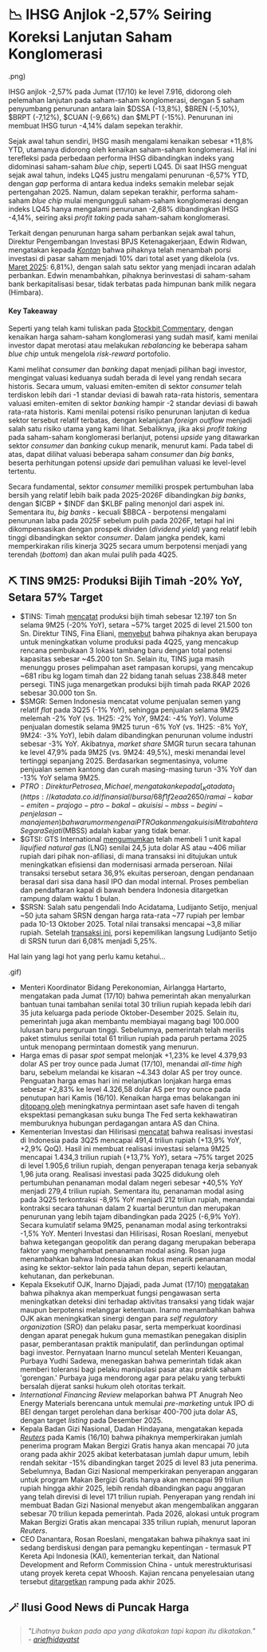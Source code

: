 # 📉 IHSG Anjlok -2,57% Seiring Koreksi Lanjutan Saham Konglomerasi

.png)

IHSG anjlok -2,57% pada Jumat (17/10) ke level 7.916, didorong oleh pelemahan lanjutan pada saham-saham konglomerasi, dengan 5 saham penyumbang penurunan antara lain $DSSA (-13,8%), $BREN (-5,10%), $BRPT (-7,12%), $CUAN (-9,66%) dan $MLPT (-15%). Penurunan ini membuat IHSG turun -4,14% dalam sepekan terakhir.

Sejak awal tahun sendiri, IHSG masih mengalami kenaikan sebesar +11,8% YTD, utamanya didorong oleh kenaikan saham-saham konglomerasi. Hal ini terefleksi pada perbedaan performa IHSG dibandingkan indeks yang didominasi saham-saham _blue chip_, seperti LQ45. Di saat IHSG menguat sejak awal tahun, indeks LQ45 justru mengalami penurunan -6,57% YTD, dengan _gap_ performa di antara kedua indeks semakin melebar sejak pertengahan 2025. Namun, dalam sepekan terakhir, performa saham-saham _blue chip_ mulai mengungguli saham-saham konglomerasi dengan indeks LQ45 hanya mengalami penurunan -2,68% dibandingkan IHSG -4,14%, seiring aksi _profit taking_ pada saham-saham konglomerasi.

Terkait dengan penurunan harga saham perbankan sejak awal tahun, Direktur Pengembangan Investasi BPJS Ketenagakerjaan, Edwin Ridwan, mengatakan kepada [_Kontan_](https://keuangan.kontan.co.id/news/harga-saham-big-banks-turun-bpjs-ketenagakerjaan-lakukan-akumulasi-saham) bahwa pihaknya telah menambah porsi investasi di pasar saham menjadi 10% dari total aset yang dikelola (vs. [Maret 2025](https://www.bpjsketenagakerjaan.go.id/berita/29400/Investasi-Saham-BPJS-Ketenagakerjaan-Mayoritas-Ditempatkan-di-LQ45,-Segini-Besarannya): 6,81%), dengan salah satu sektor yang menjadi incaran adalah perbankan. Edwin menambahkan, pihaknya berinvestasi di saham-saham bank berkapitalisasi besar, tidak terbatas pada himpunan bank milik negara (Himbara).

#### Key Takeaway

Seperti yang telah kami tuliskan pada [Stockbit Commentary](https://stockbit.com/post/22350884), dengan kenaikan harga saham-saham konglomerasi yang sudah masif, kami menilai investor dapat merotasi atau melakukan _rebalancing_ ke beberapa saham _blue chip_ untuk mengelola _risk-reward_ portofolio.

Kami melihat _consumer_ dan _banking_ dapat menjadi pilihan bagi investor, mengingat valuasi keduanya sudah berada di level yang rendah secara historis. Secara umum, valuasi emiten-emiten di sektor _consumer_ telah terdiskon lebih dari -1 standar deviasi di bawah rata-rata historis, sementara valuasi emiten-emiten di sektor _banking_ hampir -2 standar deviasi di bawah rata-rata historis. Kami menilai potensi risiko penurunan lanjutan di kedua sektor tersebut relatif terbatas, dengan kelanjutan _foreign outflow_ menjadi salah satu risiko utama yang kami lihat. Sebaliknya, jika aksi _profit taking_ pada saham-saham konglomerasi berlanjut, potensi _upside_ yang ditawarkan sektor _consumer_ dan _banking_ cukup menarik, menurut kami. Pada tabel di atas, dapat dilihat valuasi beberapa saham _consumer_ dan _big banks_, beserta perhitungan potensi _upside_ dari pemulihan valuasi ke level-level tertentu.

Secara fundamental, sektor _consumer_ memiliki prospek pertumbuhan laba bersih yang relatif lebih baik pada 2025-2026F dibandingkan _big banks_, dengan $ICBP + $INDF dan $KLBF paling menonjol dari aspek ini. Sementara itu, _big banks_ - kecuali $BBCA - berpotensi mengalami penurunan laba pada 2025F sebelum pulih pada 2026F, tetapi hal ini dikompensasikan dengan prospek dividen (_dividend yield_) yang relatif lebih tinggi dibandingkan sektor _consumer_. Dalam jangka pendek, kami memperkirakan rilis kinerja 3Q25 secara umum berpotensi menjadi yang terendah (_bottom_) dan akan mulai pulih pada 4Q25.

## ⛏️ TINS 9M25: Produksi Bijih Timah -20% YoY, Setara 57% Target

- $TINS: Timah [mencatat](https://timah.com/userfiles/post/25101668F0BDB917560.pdf) produksi bijih timah sebesar 12.197 ton Sn selama 9M25 (\-20% YoY), setara ~57% target 2025 di level 21.500 ton Sn. Direktur TINS, Fina Eliani, [menyebut](https://epaper.bisnis.com/epaper/detail/page/161545/) bahwa pihaknya akan berupaya untuk meningkatkan volume produksi pada 4Q25, yang mencakup rencana pembukaan 3 lokasi tambang baru dengan total potensi kapasitas sebesar ~45.200 ton Sn. Selain itu, TINS juga masih menunggu proses pelimpahan aset rampasan korupsi, yang mencakup ~681 ribu kg logam timah dan 22 bidang tanah seluas 238.848 meter persegi. TINS juga menargetkan produksi bijih timah pada RKAP 2026 sebesar 30.000 ton Sn.
- $SMGR: Semen Indonesia mencatat volume penjualan semen yang relatif _flat_ pada 3Q25 (\-1% YoY), sehingga penjualan selama 9M25 melemah -2% YoY (vs. 1H25: -2% YoY, 9M24: -4% YoY). Volume penjualan domestik selama 9M25 turun -6% YoY (vs. 1H25: -8% YoY, 9M24: -3% YoY), lebih dalam dibandingkan penurunan volume industri sebesar -3% YoY. Akibatnya, _market share_ SMGR turun secara tahunan ke level 47,9% pada 9M25 (vs. 9M24: 49,5%), meski menandai level tertinggi sepanjang 2025. Berdasarkan segmentasinya, volume penjualan semen kantong dan curah masing-masing turun -3% YoY dan -13% YoY selama 9M25.
- $PTRO: Direktur Petrosea, Michael, mengatakan kepada [_Katadata_](https://katadata.co.id/finansial/bursa/68f1f2eaa2650/ramai-kabar-emiten-prajogo-ptro-bakal-akuisisi-mbss-begini-penjelasan-manajemen) bahwa rumor mengenai PTRO akan mengakuisisi Mitrabahtera Segara Sejati ($MBSS) adalah kabar yang tidak benar.
- $GTSI: GTS International [mengumumkan](https://www.idx.co.id/StaticData/NewsAndAnnouncement/ANNOUNCEMENTSTOCK/From_EREP/202510/d69cda2519_de0a325255.pdf) telah membeli 1 unit kapal _liquified natural gas_ (LNG) senilai 24,5 juta dolar AS atau ~406 miliar rupiah dari pihak non-afiliasi, di mana transaksi ini ditujukan untuk meningkatkan efisiensi dan modernisasi armada perseroan. Nilai transaksi tersebut setara 36,9% ekuitas perseroan, dengan pendanaan berasal dari sisa dana hasil IPO dan modal internal. Proses pembelian dan pendaftaran kapal di bawah bendera Indonesia ditargetkan rampung dalam waktu 1 bulan.
- $SRSN: Salah satu pengendali Indo Acidatama, Ludijanto Setijo, menjual ~50 juta saham SRSN dengan harga rata-rata ~77 rupiah per lembar pada 10-13 Oktober 2025. Total nilai transaksi mencapai ~3,8 miliar rupiah. Setelah [transaksi ini](https://www.idx.co.id/StaticData/NewsAndAnnouncement/ANNOUNCEMENTSTOCK/From_EREP/202510/8e038dea9a_51f7cb759f.pdf), porsi kepemilikan langsung Ludijanto Setijo di SRSN turun dari 6,08% menjadi 5,25%.

Hal lain yang lagi hot yang perlu kamu ketahui...

.gif)

- Menteri Koordinator Bidang Perekonomian, Airlangga Hartarto, mengatakan pada Jumat (17/10) bahwa pemerintah akan menyalurkan bantuan tunai tambahan senilai total 30 triliun rupiah kepada lebih dari 35 juta keluarga pada periode Oktober-Desember 2025. Selain itu, pemerintah juga akan membantu membiayai magang bagi 100.000 lulusan baru perguruan tinggi. Sebelumnya, pemerintah telah merilis paket stimulus senilai total 61 triliun rupiah pada paruh pertama 2025 untuk menopang permintaan domestik yang menurun.
- Harga emas di pasar _spot_ sempat melonjak +1,23% ke level 4.379,93 dolar AS per troy ounce pada Jumat (17/10), menandai _all-time high_ baru, sebelum melandai ke kisaran ~4.343 dolar AS per troy ounce. Penguatan harga emas hari ini melanjutkan lonjakan harga emas sebesar +2,83% ke level 4.326,58 dolar AS per troy ounce pada penutupan hari Kamis (16/10). Kenaikan harga emas belakangan ini [ditopang oleh](https://www.reuters.com/world/china/gold-extends-record-rally-us-china-tensions-rate-outlook-2025-10-16/) meningkatnya permintaan aset safe haven di tengah ekspektasi pemangkasan suku bunga The Fed serta kekhawatiran memburuknya hubungan perdagangan antara AS dan China.
- Kementerian Investasi dan Hilirisasi [mencatat](https://www.youtube.com/watch?v=SR0AKRhLHMA) bahwa realisasi investasi di Indonesia pada 3Q25 mencapai 491,4 triliun rupiah (+13,9% YoY, +2,9% QoQ). Hasil ini membuat realisasi investasi selama 9M25 mencapai 1.434,3 triliun rupiah (+13,7% YoY), setara ~75% target 2025 di level 1.905,6 triliun rupiah, dengan penyerapan tenaga kerja sebanyak 1,96 juta orang. Realisasi investasi pada 3Q25 didukung oleh pertumbuhan penanaman modal dalam negeri sebesar +40,5% YoY menjadi 279,4 triliun rupiah. Sementara itu, penanaman modal asing pada 3Q25 terkontraksi -8,9% YoY menjadi 212 triliun rupiah, menandai kontraksi secara tahunan dalam 2 kuartal beruntun dan merupakan penurunan yang lebih tajam dibandingkan pada 2Q25 (-6,9% YoY). Secara kumulatif selama 9M25, penanaman modal asing terkontraksi -1,5% YoY. Menteri Investasi dan Hilirisasi, Rosan Roeslani, menyebut bahwa ketegangan geopolitik dan perang dagang merupakan beberapa faktor yang menghambat penanaman modal asing. Rosan juga menambahkan bahwa Indonesia akan fokus menarik penanaman modal asing ke sektor-sektor lain pada tahun depan, seperti kelautan, kehutanan, dan perkebunan.
- Kepala Eksekutif OJK, Inarno Djajadi, pada Jumat (17/10) [mengatakan](https://investasi.kontan.co.id/news/menkeu-purbaya-minta-saham-gorengan-dikendalikan-ojk-akan-perketat-pengawasan) bahwa pihaknya akan memperkuat fungsi pengawasan serta meningkatkan deteksi dini terhadap aktivitas transaksi yang tidak wajar maupun berpotensi melanggar ketentuan. Inarno menambahkan bahwa OJK akan meningkatkan sinergi dengan para _self regulatory organization_ (SRO) dan pelaku pasar, serta memperkuat koordinasi dengan aparat penegak hukum guna memastikan penegakan disiplin pasar, pemberantasan praktik manipulatif, dan perlindungan optimal bagi investor. Pernyataan Inarno muncul setelah Menteri Keuangan, Purbaya Yudhi Sadewa, menegaskan bahwa pemerintah tidak akan memberi toleransi bagi pelaku manipulasi pasar atau praktik saham 'gorengan.' Purbaya juga mendorong agar para pelaku yang terbukti bersalah dijerat sanksi hukum oleh otoritas terkait.
- _International Financing Review_ melaporkan bahwa PT Anugrah Neo Energy Materials berencana untuk memulai _pre-marketing_ untuk IPO di BEI dengan target perolehan dana berkisar 400-700 juta dolar AS, dengan target _listing_ pada Desember 2025.
- Kepala Badan Gizi Nasional, Dadan Hindayana, mengatakan kepada [_Reuters_](https://www.reuters.com/world/asia-pacific/indonesias-free-meals-scheme-falls-15-behind-lack-kitchens-2025-10-16/) pada Kamis (16/10) bahwa pihaknya memperkirakan jumlah penerima program Makan Bergizi Gratis hanya akan mencapai 70 juta orang pada akhir 2025 akibat keterbatasan jumlah dapur umum, lebih rendah sekitar -15% dibandingkan target 2025 di level 83 juta penerima. Sebelumnya, Badan Gizi Nasional memperkirakan penyerapan anggaran untuk program Makan Bergizi Gratis hanya akan mencapai 99 triliun rupiah hingga akhir 2025, lebih rendah dibandingkan pagu anggaran yang telah direvisi di level 171 triliun rupiah. Penyerapan yang rendah ini membuat Badan Gizi Nasional menyebut akan mengembalikan anggaran sebesar 70 triliun kepada pemerintah. Pada 2026, alokasi untuk program Makan Bergizi Gratis akan mencapai 335 triliun rupiah, menurut laporan _Reuters_.
- CEO Danantara, Rosan Roeslani, mengatakan bahwa pihaknya saat ini sedang berdiskusi dengan para pemangku kepentingan - termasuk PT Kereta Api Indonesia (KAI), kementerian terkait, dan National Development and Reform Commission China - untuk merestrukturisasi utang proyek kereta cepat Whoosh. Kajian rencana penyelesaian utang tersebut [ditargetkan](https://money.kompas.com/read/2025/10/17/130344326/ceo-danantara-sebut-kajian-penyelesaian-utang-kereta-cepat-beres-akhir-tahun) rampung pada akhir 2025.

## 🪄 Ilusi Good News di Puncak Harga

> _"Lihatnya bukan pada apa yang dikatakan tapi kapan itu dikatakan." -_ [_ariefhidayatst_](https://stockbit.com/ariefhidayatst)

######
